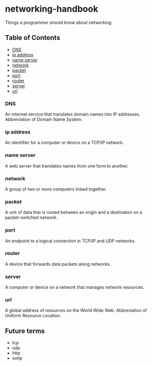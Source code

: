 # networking-handbook

Things a programmer should know about networking.

## Table of Contents
- [DNS](#dns)
- [ip address](#ip-address)
- [name server](#name-server)
- [network](#network)
- [packet](#packet)
- [port](#port)
- [router](#router)
- [server](#server)
- [url](#url)

### DNS
An internet service that translates domain names into IP addresses. Abbreviation of Domain Name System.

### ip address
An identifier for a computer or device on a TCP/IP network.

### name server
A web server that translates names from one form to another.

### network
A group of two or more computers linked together.

### packet
A unit of data that is routed between an origin and a destination on a packet-switched network.

### port
An endpoint to a logical connection in TCP/IP and UDP networks.

### router
A device that forwards data packets along networks.

### server
A computer or device on a network that manages network resources.

### url
A global address of resources on the World Wide Web. Abbreviation of Uniform Resource Location.

## Future terms
- tcp
- udp
- http
- smtp
